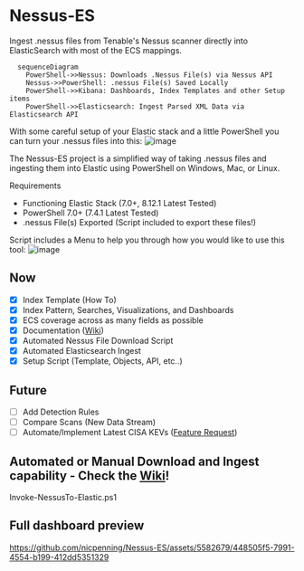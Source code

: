 # Nessus-ES

Ingest .nessus files from Tenable's Nessus scanner directly into ElasticSearch with most of the ECS mappings.

```mermaid
  sequenceDiagram
    PowerShell->>Nessus: Downloads .Nessus File(s) via Nessus API
    Nessus->>PowerShell: .nessus File(s) Saved Locally
    PowerShell->>Kibana: Dashboards, Index Templates and other Setup items
    PowerShell->>Elasticsearch: Ingest Parsed XML Data via Elasticsearch API
```

With some careful setup of your Elastic stack and a little PowerShell you can turn your .nessus files into this:
![image](https://github.com/nicpenning/Nessus-ES/assets/5582679/746d143d-ff1a-4077-82c2-03e229f59bbf)

The Nessus-ES project is a simplified way of taking .nessus files and ingesting them into Elastic using PowerShell on Windows, Mac, or Linux.

Requirements
* Functioning Elastic Stack (7.0+, 8.12.1 Latest Tested)
* PowerShell 7.0+ (7.4.1 Latest Tested)
* .nessus File(s) Exported (Script included to export these files!)

Script includes a Menu to help you through how you would like to use this tool:
![image](https://github.com/nicpenning/Nessus-ES/assets/5582679/989727d5-65ee-49fd-9dd9-8e74724fd75e)

## Now
- [X] Index Template (How To)
- [X] Index Pattern, Searches, Visualizations, and Dashboards
- [X] ECS coverage across as many fields as possible
- [X] Documentation ([Wiki](https://github.com/nicpenning/Nessus-ES/wiki/Overview))
- [X] Automated Nessus File Download Script
- [X] Automated Elasticsearch Ingest
- [X] Setup Script (Template, Objects, API, etc..)

## Future
- [ ] Add Detection Rules
- [ ] Compare Scans (New Data Stream)
- [ ] Automate/Implement Latest CISA KEVs ([Feature Request](https://github.com/nicpenning/Nessus-ES/issues/13))

## Automated or Manual Download and Ingest capability - Check the [Wiki](https://github.com/nicpenning/Nessus-ES/wiki/Overview)!
Invoke-NessusTo-Elastic.ps1

## Full dashboard preview
https://github.com/nicpenning/Nessus-ES/assets/5582679/448505f5-7991-4554-b199-412dd5351329

